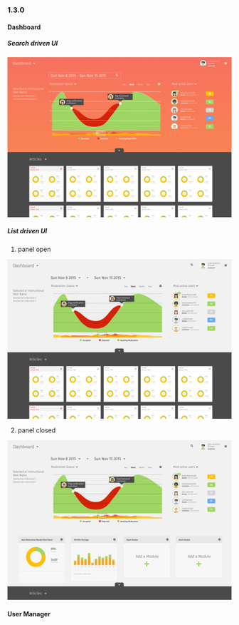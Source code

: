 ### 1.3.0

#### Dashboard

##### Search driven UI

![H2 List Driven UI](img/iterations/1.3.0/comps/h1-search-driven-ui-1440x1024.png)


##### List driven UI

 1. panel open

 ![H2 List Driven UI](img/iterations/1.3.0/comps/h2-list-driven-ui-1-1440x1024.png)

 2. panel closed

 ![H2 List Driven UI](img/iterations/1.3.0/comps/h2-list-driven-ui-1440x1024.png)


#### User Manager
